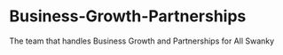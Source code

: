 # Business-Growth-Partnerships
The team that handles Business Growth and Partnerships for All Swanky
